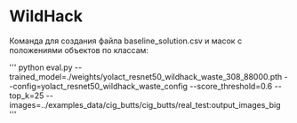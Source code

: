 # WildHack

Команда для создания файла baseline_solution.csv и масок с положениями объектов по классам:

'''
python eval.py --trained_model=./weights/yolact_resnet50_wildhack_waste_308_88000.pth --config=yolact_resnet50_wildhack_waste_config --score_threshold=0.6 --top_k=25 --images=../examples_data/cig_butts/cig_butts/real_test:output_images_big
'''
